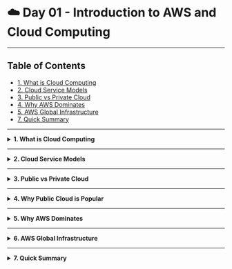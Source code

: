 # ☁️ Day 01 - Introduction to AWS and Cloud Computing

---

## Table of Contents

- [1. What is Cloud Computing](#1-what-is-cloud-computing)  
- [2. Cloud Service Models](#2-cloud-service-models)  
- [3. Public vs Private Cloud](#3-public-vs-private-cloud)  
- [4. Why AWS Dominates](#4-why-aws-dominates)  
- [5. AWS Global Infrastructure](#5-aws-global-infrastructure)    
- [7. Quick Summary](#7-quick-summary)

---

<details>
<summary><strong>1. What is Cloud Computing</strong></summary>

## Theory & Notes

- **Traditional Infrastructure (Pre-Cloud Era)**  
  Organizations used to buy physical servers from vendors like IBM or HP, create their own data centers, and manage all infrastructure in-house. This required significant upfront investment and ongoing maintenance.

- **The Problem with Traditional Approach**  
  - **Resource Wastage**: A server with 100GB RAM and 100 CPUs running only one application using 1GB RAM and 1 CPU meant 99% resources were wasted.
  - **High Costs**: Each new application required a separate server purchase.
  - **Maintenance Overhead**: Required dedicated teams for server management, security, updates, and 24/7 monitoring.

- **Virtualization Solution**  
  Technology that allows creating multiple virtual servers (VMs) on a single physical server, maximizing resource utilization. Instead of buying 15 servers, you could buy one powerful server and create 15 virtual machines.

- **Cloud Computing Definition**  
  Cloud computing extends virtualization concept globally - you can request and use computing resources (servers, storage, databases) without knowing their physical location. Resources are managed by cloud providers and accessed over the internet.

---

| Concept | Description | Example |
| ------- | ----------- | ------- |
| **Physical Servers** | Traditional dedicated hardware | Buying IBM/HP servers for data center |
| **Virtualization** | Multiple VMs on single hardware | Creating 15 VMs on one physical server |
| **Cloud Computing** | On-demand access to virtualized resources | Requesting EC2 instance from anywhere |

</details>

---

<details>
<summary><strong>2. Cloud Service Models</strong></summary>

## Theory & Notes

- **IaaS (Infrastructure as a Service)**  
  Provider gives you virtual machines, storage, and networking. You manage operating systems, applications, and data. Like renting a computer.

- **PaaS (Platform as a Service)**  
  Provider manages infrastructure and platform (OS, runtime, databases). You focus only on your application code and data. Like renting a development environment.

- **SaaS (Software as a Service)**  
  Provider manages everything - infrastructure, platform, and application. You just use the ready-made software. Like using Gmail or Zoom.

- **Responsibility Model**  
  As you move from IaaS → PaaS → SaaS, your management responsibility decreases while the provider takes on more.

---

| Model | Provider Manages | You Manage | Real Examples | Best For |
| ----- | ---------------- | ---------- | ------------- | -------- |
| **IaaS** | Hardware, Virtualization, Networking | OS, Runtime, Apps, Data | AWS EC2, Google Compute | Custom applications |
| **PaaS** | Everything above + OS, Runtime | Applications, Data | AWS Beanstalk, Heroku | Developers wanting to focus on code |
| **SaaS** | Everything | Just configuration/usage | Gmail, Salesforce, Zoom | End users needing ready software |

</details>

---

<details>
<summary><strong>3. Public vs Private Cloud</strong></summary>

## Theory & Notes

- **Public Cloud**  
  Cloud infrastructure managed by third-party providers (AWS, Azure, GCP). Resources shared among multiple organizations (multi-tenant). Provider handles data centers, hardware, and maintenance.

- **Private Cloud**  
  Cloud infrastructure managed exclusively by one organization. Requires dedicated IT teams, data centers, and infrastructure management. Uses technologies like OpenStack, VMware vSphere.

- **Why 98% Choose Public Cloud**  
  Primary reason is reduced maintenance overhead. Companies want to focus on their core business, not managing IT infrastructure, security patches, and 24/7 monitoring.

- **Cost Reality**  
  Public cloud eliminates upfront investments, provides pay-as-you-use pricing, and shares infrastructure costs across multiple tenants.

---

| Aspect | Public Cloud | Private Cloud |
| ------ | ------------ | ------------- |
| **Management** | Cloud provider responsibility | Your IT team responsibility |
| **Setup Time** | Minutes to hours | Months to years |
| **Upfront Cost** | Zero (pay-as-you-go) | High capital investment |
| **Maintenance** | Provider handles updates/patches | Internal team required |
| **Scaling** | Instant, automatic | Manual hardware procurement |
| **Security** | Provider's enterprise-grade | Your team's implementation |
| **Innovation** | 200+ managed services | Build everything from scratch |
| **Examples** | AWS, Azure, GCP | Company data centers |

</details>

---

<details>
<summary><strong>4. Why Public Cloud is Popular</strong></summary>

## Theory & Notes

- **Primary Reason: Reduced Maintenance Overhead**  
  Organizations want to focus on their core business rather than managing IT infrastructure. Public cloud eliminates the need for:
  - Dedicated data center teams
  - 24/7 infrastructure monitoring
  - Hardware maintenance and upgrades
  - Security patch management
  - Power and cooling systems

- **Secondary Reason: Cost Efficiency**  
  - No upfront hardware investments
  - Pay only for resources used
  - Automatic scaling reduces over-provisioning
  - Shared infrastructure costs across multiple tenants

- **Additional Benefits**  
  - **Easy Onboarding**: Create account and start using resources immediately
  - **Global Availability**: Access resources from anywhere in the world
  - **Service Variety**: 200+ services available on AWS alone
  - **Innovation Speed**: New services added regularly based on market demands

---

| Benefit | Traditional Infrastructure | Public Cloud |
| ------- | ------------------------- | ------------ |
| **Setup Time** | Months (procurement, setup) | Minutes (account creation) |
| **Maintenance** | Dedicated IT teams required | Provider-managed |
| **Scaling** | Manual hardware procurement | Instant resource scaling |
| **Innovation** | Build everything from scratch | Use pre-built managed services |

</details>

---

<details>
<summary><strong>5. Why AWS Dominates</strong></summary>

## Theory & Notes

### First-Mover Advantage
AWS pioneered public cloud computing in 2006, starting the entire cloud revolution. Many enterprises began their cloud journey 10-12 years ago with AWS, creating strong vendor lock-in and familiarity.

### Market Leadership Statistics
AWS holds the largest market share in public cloud infrastructure, commanding more market presence than Azure and GCP combined. This dominance directly translates to the highest number of job opportunities requiring AWS skills in the cloud computing field.

### Service Evolution & Breadth
AWS started with foundational services and has grown exponentially:
- **Original Services**: EC2 (compute) and S3 (storage)
- **Current Portfolio**: 200+ services covering:
  - Compute (EC2, Lambda)
  - Storage (S3, EBS)
  - Databases (RDS, DynamoDB)
  - Container services (EKS, ECS)
  - AI/ML services
  - IoT services
  - Networking, security, and analytics

### Career & Professional Benefits
- **High Demand**: AWS professionals are in highest demand across industries
- **Better Compensation**: Higher salary prospects and improved job security
- **Skill Transferability**: Core cloud concepts learned in AWS transfer effectively to other platforms
- **Ecosystem Support**: Largest community, extensive documentation, and third-party integrations

---

## Cloud Market Comparison

| Cloud Provider | Market Position | Key Strengths | Job Market Share |
| -------------- | --------------- | ------------- | ---------------- |
| **AWS (Amazon)** | #1 Market Leader | First-mover advantage, most comprehensive service portfolio, largest ecosystem | ~60% of cloud jobs |
| **Azure (Microsoft)** | #2 Strong Second | Deep Windows/Office integration, enterprise-focused solutions | ~25% of cloud jobs |
| **GCP (Google)** | #3 Growing Fast | Superior AI/ML capabilities, developer-friendly tools | ~10% of cloud jobs |
| **Others** | Niche Players | Specialized solutions for specific industries | ~5% of cloud jobs |

</details>

--- 

<details>
<summary><strong>6. AWS Global Infrastructure</strong></summary>

## Theory & Notes

- **Regions**  
  37 geographic regions worldwide, each completely independent. Choose regions closest to your users for better performance and lower latency.

- **Availability Zones (AZs)**  
  117 availability zones across all regions. Each AZ is isolated data center with independent power, cooling, and networking within a region.

- **Edge Locations**  
  400+ edge locations globally for content delivery (CloudFront CDN). Brings content closer to end users for faster loading times.

- **Best Practices**  
  Always deploy across multiple AZs for high availability. Consider data residency laws when choosing regions.

---

| Component | Count | Purpose | Example |
| --------- | ----- | ------- | ------- |
| **Regions** | 37 | Geographic separation | us-east-1 (Virginia), eu-west-1 (Ireland) |
| **Availability Zones** | 117 | Fault isolation within region | us-east-1a, us-east-1b, us-east-1c |
| **Edge Locations** | 400+ | Content delivery acceleration | CloudFront CDN points |
| **Local Zones** | 16+ | Ultra-low latency for specific metros | Los Angeles, Miami |

</details>

---

<details>
<summary><strong>7. Quick Summary</strong></summary>

### Key Concepts Recap

| Concept | Key Points | Practical Impact |
| ------- | ---------- | ---------------- |
| **Cloud Computing** | On-demand IT resources, pay-as-you-go model | 90% cost reduction, instant deployment |
| **Service Models** | IaaS (rent computers), PaaS (rent platform), SaaS (rent software) | Choose based on control vs convenience |
| **Public vs Private** | Public: provider-managed, Private: self-managed | 98% choose public for reduced overhead |
| **AWS Leadership** | Market leader, first-mover, most job opportunities | Best career investment in cloud |
| **Global Infrastructure** | 37 regions, 117 AZs, 400+ edge locations | Deploy globally in minutes |

### Essential Services (80/20 Focus)

| Priority | Service | Description | Why Critical |
| -------- | ------- | ----------- | ------------ |
| **High** | EC2 | Virtual machines | Core compute service |
| **High** | S3 | Object storage | Universal storage solution |
| **High** | IAM | Access management | Security foundation |
| **Medium** | RDS | Managed databases | Data persistence |
| **Medium** | VPC | Private networking | Network isolation |
| **Medium** | Lambda | Serverless compute | Modern application architecture |

### What's Next?
- Day 02: Deep dive into EC2 (Virtual Machines)
- Day 03: S3 Storage and data management
- Day 04: IAM Security and user management
- Day 05: VPC Networking fundamentals

### Learning Path
This foundation prepares you for practical AWS implementation. Focus on understanding the core concepts before diving into hands-on practice with specific services.

### 🎯 Action Items
- [ ] Create AWS Free Tier account
- [ ] Explore AWS Management Console
- [ ] Identify which service model fits your use case
- [ ] Choose your preferred AWS region
- [ ] Bookmark AWS documentation

</details>